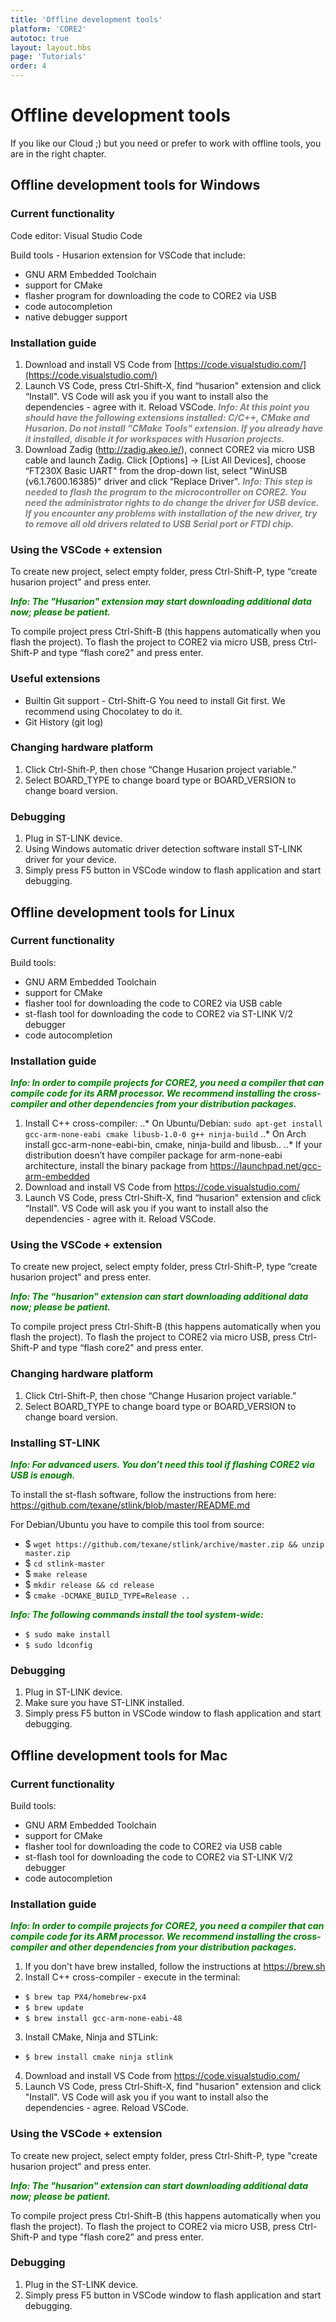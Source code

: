 ```yaml
---
title: 'Offline development tools'
platform: 'CORE2'
autotoc: true
layout: layout.hbs
page: 'Tutorials'
order: 4
---
```


# Offline development tools #

If you like our Cloud ;) but you need or prefer to work with offline tools, you are in the right chapter.

## Offline development tools for Windows ##

### Current functionality ###

Code editor: Visual Studio Code

Build tools - Husarion extension for VSCode that include:
* GNU ARM Embedded Toolchain
* support for CMake
* flasher program for downloading the code to CORE2 via USB
* code autocompletion
* native debugger support

### Installation guide ###

1. Download and install VS Code from [https://code.visualstudio.com/](https://code.visualstudio.com/)
2. Launch VS Code, press Ctrl-Shift-X, find “husarion" extension and click “Install". VS Code will ask you if you want to install also the dependencies - agree with it. Reload VSCode. ***<font color="grey">Info: At this point you should have the following extensions installed: C/C++, CMake and Husarion. Do not install "CMake Tools" extension. If you already have it installed, disable it for workspaces with Husarion projects.</font>***
3. Download Zadig (http://zadig.akeo.ie/), connect CORE2 via micro USB cable and launch Zadig. Click [Options] -> [List All Devices], choose “FT230X Basic UART" from the drop-down list, select "WinUSB (v6.1.7600.16385)" driver and click “Replace Driver". ***<font color="grey">Info: This step is needed to flash the program to the microcontroller on CORE2. You need the administrator rights to do change the driver for USB device. If you encounter any problems with installation of the new driver, try to remove all old drivers related to USB Serial port or FTDI chip.</font>***

### Using the VSCode + extension ###

To create new project, select empty folder, press Ctrl-Shift-P, type “create husarion project" and press enter.

***<font color="green">Info: The "Husarion" extension may start downloading additional data now; please be patient.</font>***

To compile project press Ctrl-Shift-B (this happens automatically when you flash the project).
To flash the project to CORE2 via micro USB, press Ctrl-Shift-P and type “flash core2" and press enter.

### Useful extensions ###
* Builtin Git support - Ctrl-Shift-G You need to install Git first. We recommend using Chocolatey to do it.
* Git History (git log)

### Changing hardware platform ###

1. Click Ctrl-Shift-P, then chose “Change Husarion project variable.”
2. Select BOARD_TYPE to change board type or BOARD_VERSION to change board version.

### Debugging ###

1. Plug in ST-LINK device.
2. Using Windows automatic driver detection software install ST-LINK driver for your device.
3. Simply press F5 button in VSCode window to flash application and start debugging.


## Offline development tools for Linux ##

### Current functionality ###

Build tools:
* GNU ARM Embedded Toolchain
* support for CMake
* flasher tool for downloading the code to CORE2 via USB cable
* st-flash tool for downloading the code to CORE2 via ST-LINK V/2 debugger
* code autocompletion

### Installation guide ###

***<font color="green">Info: In order to compile projects for CORE2, you need a compiler that can compile code for its ARM processor. We recommend installing the cross-compiler and other dependencies from your distribution packages.</font>***

1. Install C++ cross-compiler:
..* On Ubuntu/Debian: `sudo apt-get install gcc-arm-none-eabi cmake libusb-1.0-0 g++ ninja-build`
..* On Arch install gcc-arm-none-eabi-bin, cmake, ninja-build and libusb..
..* If your distribution doesn’t have compiler package for arm-none-eabi architecture, install the binary package from https://launchpad.net/gcc-arm-embedded
2. Download and install VS Code from https://code.visualstudio.com/
3. Launch VS Code, press Ctrl-Shift-X, find “husarion" extension and click “Install". VS Code will ask you if you want to install also the dependencies - agree with it. Reload VSCode.

### Using the VSCode + extension ###

To create new project, select empty folder, press Ctrl-Shift-P, type “create husarion project" and press enter.

***<font color="green">Info: The “husarion" extension can start downloading additional data now; please be patient.</font>***

To compile project press Ctrl-Shift-B (this happens automatically when you flash the project).
To flash the project to CORE2 via micro USB, press Ctrl-Shift-P and type “flash core2" and press enter.

### Changing hardware platform ###

1. Click Ctrl-Shift-P, then chose “Change Husarion project variable.”
2. Select BOARD_TYPE to change board type or BOARD_VERSION to change board version.

### Installing ST-LINK ###

***<font color="green">Info: For advanced users. You don’t need this tool if flashing CORE2 via USB is enough.</font>***

To install the st-flash software, follow the instructions from here: https://github.com/texane/stlink/blob/master/README.md

For Debian/Ubuntu you have to compile this tool from source:

* $ `wget https://github.com/texane/stlink/archive/master.zip && unzip master.zip`
* $ `cd stlink-master`
* $ `make release`
* $ `mkdir release && cd release`
* $ `cmake -DCMAKE_BUILD_TYPE=Release ..`

***<font color="green">Info: The following commands install the tool system-wide:</font>***

* `$ sudo make install`
* `$ sudo ldconfig`

### Debugging ###

1. Plug in ST-LINK device.
2. Make sure you have ST-LINK installed.
3. Simply press F5 button in VSCode window to flash application and start debugging.

## Offline development tools for Mac ##

### Current functionality ###

Build tools:
* GNU ARM Embedded Toolchain
* support for CMake
* flasher tool for downloading the code to CORE2 via USB cable
* st-flash tool for downloading the code to CORE2 via ST-LINK V/2 debugger
* code autocompletion

### Installation guide ###

***<font color="green">Info: In order to compile projects for CORE2, you need a compiler that can compile code for its ARM processor. We recommend installing the cross-compiler and other dependencies from your distribution packages.</font>***

1. If you don't have brew installed, follow the instructions at https://brew.sh
2. Install C++ cross-compiler - execute in the terminal:
* `$ brew tap PX4/homebrew-px4`
* `$ brew update`
* `$ brew install gcc-arm-none-eabi-48`
3. Install CMake, Ninja and STLink:
* `$ brew install cmake ninja stlink`
4. Download and install VS Code from https://code.visualstudio.com/
5. Launch VS Code, press Ctrl-Shift-X, find "husarion" extension and click "Install". VS Code will ask you if you want to install also the dependencies - agree. Reload VSCode.

### Using the VSCode + extension ###

To create new project, select empty folder, press Ctrl-Shift-P, type "create husarion project" and press enter.

***<font color="green">Info: The "husarion" extension can start downloading additional data now; please be patient.</font>***

To compile project press Ctrl-Shift-B (this happens automatically when you flash the project).
To flash the project to CORE2 via micro USB, press Ctrl-Shift-P and type "flash core2" and press enter. 

### Debugging ###

1. Plug in the ST-LINK device.
2. Simply press F5 button in VSCode window to flash application and start debugging.
